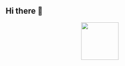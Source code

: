 ## Hi there 👋
<div id="header" align="center">
  <img src="https://dribbble.com/shots/1907765-Hands-Typing-WIP?utm_source=Clipboard_Shot&utm_campaign=AllenLaseter&utm_content=Hands%20Typing%20WIP&utm_medium=Social_Share&utm_source=Clipboard_Shot&utm_campaign=AllenLaseter&utm_content=Hands%20Typing%20WIP&utm_medium=Social_Share" width="100"/>
</div>
<!--
**harshitbansal184507/harshitbansal184507** is a ✨ _special_ ✨ repository because its `README.md` (this file) appears on your GitHub profile.

Here are some ideas to get you started:

- 🔭 I’m currently working on ...
- 🌱 I’m currently learning ...
- 👯 I’m looking to collaborate on ...
- 🤔 I’m looking for help with ...
- 💬 Ask me about ...
- 📫 How to reach me: ...
- 😄 Pronouns: ...
- ⚡ Fun fact: ...
-->
